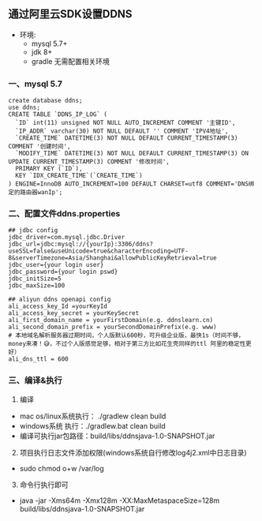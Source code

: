## 通过阿里云SDK设置DDNS
- 环境: 
    * mysql 5.7+
    * jdk 8+ 
    * gradle 无需配置相关环境

### 一、mysql 5.7 
````mysql
create database ddns;
use ddns;
CREATE TABLE `DDNS_IP_LOG` (
  `ID` int(11) unsigned NOT NULL AUTO_INCREMENT COMMENT '主键ID',
  `IP_ADDR` varchar(30) NOT NULL DEFAULT '' COMMENT 'IPV4地址',
  `CREATE_TIME` DATETIME(3) NOT NULL DEFAULT CURRENT_TIMESTAMP(3) COMMENT '创建时间',
  `MODIFY_TIME` DATETIME(3) NOT NULL DEFAULT CURRENT_TIMESTAMP(3) ON UPDATE CURRENT_TIMESTAMP(3) COMMENT '修改时间',
  PRIMARY KEY (`ID`),
  KEY `IDX_CREATE_TIME`(`CREATE_TIME`)
) ENGINE=InnoDB AUTO_INCREMENT=100 DEFAULT CHARSET=utf8 COMMENT='DNS绑定的路由器wanIp';
````

### 二、配置文件ddns.properties
````properties
## jdbc config
jdbc_driver=com.mysql.jdbc.Driver
jdbc_url=jdbc:mysql://{yourIp}:3306/ddns?useSSL=false&useUnicode=true&characterEncoding=UTF-8&serverTimezone=Asia/Shanghai&allowPublicKeyRetrieval=true
jdbc_user={your login user}
jdbc_password={your login pswd}
jdbc_initSize=5
jdbc_maxSize=100

## aliyun ddns openapi config
ali_access_key_Id =yourKeyId
ali_access_key_secret = yourKeySecret
ali_first_domain_name = yourFirstDomain(e.g. ddnslearn.cn)
ali_second_domain_prefix = yourSecondDomainPrefix(e.g. www)
# 本地域名解析服务器过期时间，个人版默认600秒，可升级企业版，最快1s（时间不够，money来凑！😅，不过个人版感觉足够，相对于第三方比如花生壳同样的ttl 阿里的稳定性更好）
ali_dns_ttl = 600

````

### 三、编译&执行
1. 编译 
- mac os/linux系统执行： ./gradlew clean build
- windows系统 执行：./gradlew.bat clean build
- 编译可执行jar包路径：build/libs/ddnsjava-1.0-SNAPSHOT.jar

2. 项目执行日志文件添加权限(windows系统自行修改log4j2.xml中日志目录)
- sudo chmod o+w /var/log

3. 命令行执行即可
- java -jar -Xms64m -Xmx128m -XX:MaxMetaspaceSize=128m build/libs/ddnsjava-1.0-SNAPSHOT.jar
